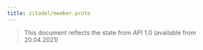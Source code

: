 ```yaml
---
title: zitadel/member.proto
---
```

> This document reflects the state from API 1.0 (available from 20.04.2021)






